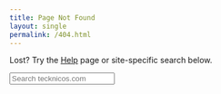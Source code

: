 ```yaml
---
title: Page Not Found
layout: single
permalink: /404.html
---
```


Lost? Try the [Help](/help) page or site-specific search below.

<form method="get" action="http://www.google.com/search" target="_blank">
<input type="hidden" name="sitesearch" value="tecknicos.com" />
<input type="text" name="q" maxlength="255" placeholder="Search tecknicos.com" />
</form>
